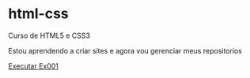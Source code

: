 # html-css
 Curso de HTML5 e CSS3

Estou aprendendo a criar sites e agora vou gerenciar meus repositorios

<a href="matheustg.github.io/html-css/Atividades/ex001/index.html" target="_blank">Executar Ex001<a>